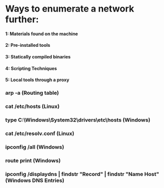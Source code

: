 # Ways to enumerate a network further:

#### 1: Materials found on the machine

#### 2: Pre-installed tools

#### 3: Statically compiled binaries

#### 4: Scripting Techniques

#### 5: Local tools through a proxy

### arp -a (Routing table)

### cat /etc/hosts (Linux)

### type C:\Windows\System32\drivers\etc\hosts (Windows)

### cat /etc/resolv.conf (Linux)

### ipconfig /all (Windows)

### route print (Windows)

### ipconfig /displaydns | findstr "Record" | findstr "Name Host" (Windows DNS Entries)
